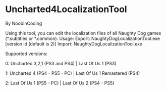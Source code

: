 # Uncharted4LocalizationTool
By NoobInCoding

Using this tool, you can edit the localization files of all Naughty Dog games (*.subtitles or *.common).
Usage:
        Export: NaughtyDogLocalizationTool.exe <localization file> [version id (default is 2)]
        Import: NaughtyDogLocalizationTool.exe <Exported txt file>

Supported versions:

0:       Uncharted 3,2,1 (PS3 and PS4) | Last Of Us 1 (PS3)

1:       Uncharted 4 (PS4 - PS5 - PC) | Last Of Us 1 Remastered (PS4)

2:       Last Of Us 1 (PS5 - PC) | Last Of Us 2 (PS4 - PS5)
